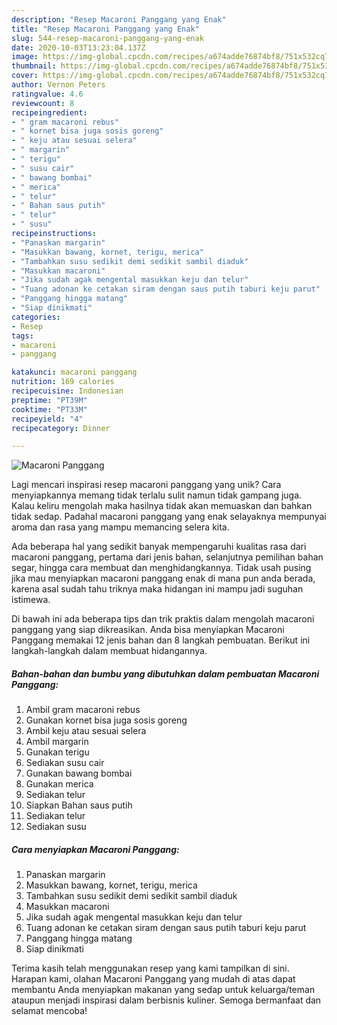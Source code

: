 ```yaml
---
description: "Resep Macaroni Panggang yang Enak"
title: "Resep Macaroni Panggang yang Enak"
slug: 544-resep-macaroni-panggang-yang-enak
date: 2020-10-03T13:23:04.137Z
image: https://img-global.cpcdn.com/recipes/a674adde76874bf8/751x532cq70/macaroni-panggang-foto-resep-utama.jpg
thumbnail: https://img-global.cpcdn.com/recipes/a674adde76874bf8/751x532cq70/macaroni-panggang-foto-resep-utama.jpg
cover: https://img-global.cpcdn.com/recipes/a674adde76874bf8/751x532cq70/macaroni-panggang-foto-resep-utama.jpg
author: Vernon Peters
ratingvalue: 4.6
reviewcount: 8
recipeingredient:
- " gram macaroni rebus"
- " kornet bisa juga sosis goreng"
- " keju atau sesuai selera"
- " margarin"
- " terigu"
- " susu cair"
- " bawang bombai"
- " merica"
- " telur"
- " Bahan saus putih"
- " telur"
- " susu"
recipeinstructions:
- "Panaskan margarin"
- "Masukkan bawang, kornet, terigu, merica"
- "Tambahkan susu sedikit demi sedikit sambil diaduk"
- "Masukkan macaroni"
- "Jika sudah agak mengental masukkan keju dan telur"
- "Tuang adonan ke cetakan siram dengan saus putih taburi keju parut"
- "Panggang hingga matang"
- "Siap dinikmati"
categories:
- Resep
tags:
- macaroni
- panggang

katakunci: macaroni panggang 
nutrition: 169 calories
recipecuisine: Indonesian
preptime: "PT39M"
cooktime: "PT33M"
recipeyield: "4"
recipecategory: Dinner

---
```



![Macaroni Panggang](https://img-global.cpcdn.com/recipes/a674adde76874bf8/751x532cq70/macaroni-panggang-foto-resep-utama.jpg)

Lagi mencari inspirasi resep macaroni panggang yang unik? Cara menyiapkannya memang tidak terlalu sulit namun tidak gampang juga. Kalau keliru mengolah maka hasilnya tidak akan memuaskan dan bahkan tidak sedap. Padahal macaroni panggang yang enak selayaknya mempunyai aroma dan rasa yang mampu memancing selera kita.

Ada beberapa hal yang sedikit banyak mempengaruhi kualitas rasa dari macaroni panggang, pertama dari jenis bahan, selanjutnya pemilihan bahan segar, hingga cara membuat dan menghidangkannya. Tidak usah pusing jika mau menyiapkan macaroni panggang enak di mana pun anda berada, karena asal sudah tahu triknya maka hidangan ini mampu jadi suguhan istimewa.




Di bawah ini ada beberapa tips dan trik praktis dalam mengolah macaroni panggang yang siap dikreasikan. Anda bisa menyiapkan Macaroni Panggang memakai 12 jenis bahan dan 8 langkah pembuatan. Berikut ini langkah-langkah dalam membuat hidangannya.

<!--inarticleads1-->

##### Bahan-bahan dan bumbu yang dibutuhkan dalam pembuatan Macaroni Panggang:

1. Ambil  gram macaroni rebus
1. Gunakan  kornet bisa juga sosis goreng
1. Ambil  keju atau sesuai selera
1. Ambil  margarin
1. Gunakan  terigu
1. Sediakan  susu cair
1. Gunakan  bawang bombai
1. Gunakan  merica
1. Sediakan  telur
1. Siapkan  Bahan saus putih
1. Sediakan  telur
1. Sediakan  susu




<!--inarticleads2-->

##### Cara menyiapkan Macaroni Panggang:

1. Panaskan margarin
1. Masukkan bawang, kornet, terigu, merica
1. Tambahkan susu sedikit demi sedikit sambil diaduk
1. Masukkan macaroni
1. Jika sudah agak mengental masukkan keju dan telur
1. Tuang adonan ke cetakan siram dengan saus putih taburi keju parut
1. Panggang hingga matang
1. Siap dinikmati




Terima kasih telah menggunakan resep yang kami tampilkan di sini. Harapan kami, olahan Macaroni Panggang yang mudah di atas dapat membantu Anda menyiapkan makanan yang sedap untuk keluarga/teman ataupun menjadi inspirasi dalam berbisnis kuliner. Semoga bermanfaat dan selamat mencoba!
